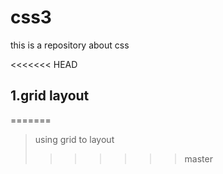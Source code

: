 # css3

this is a repository about css

<<<<<<< HEAD
## 1.grid layout
=======
> using grid to layout
>>>>>>> master
